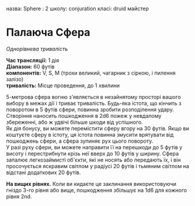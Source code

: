 назва: Sphere : 2 школу: conjuration класі: druid майстер

# Палаюча Сфера
_Однорівнева тривалість_

**Час трансляції:** 1 дія    
**Діапазон:** 60 футів    
**компонентів:** V, S, M (трохи великий, чагарник з сіркою, і пилення залізо)    
**тривалість:** Місце проведення, до 1 хвилини

5-метрова сфера вогню з'являється в незайнятому просторі вашого вибору в межах дії і триває тривалість. Будь-яка істота, що кінчить з поворотом в 5 футів сфери, повинна зробити розподілення удару. Створіння наносить пошкодження в 2d6 пожеж у невдалому збереженні, або ж удвічі більше шкоди від успішного.    
Як дія бонусу, ви можете перемістити сферу вгору на 30 футів. Якщо ви коштуєте сферу в істоту, ця істота повинна змусити врятувати від пошкоджень сфери, а сфера зупиняє рух цього повороту.    
У разі руху сфери, ви можете направити її на перешкоди до 5 футів у висоту і перестрибнути крізь неї вверх до 10 футів у ширину. Сфера запалює легкозаймисті об'єкти, які не носять або передають їх, і він просочується яскравим світлом у радіусі 20 футів і тьмяним світлом на відстані додаткових 20 футів.

**На вищих рівнях.** Коли ви кидаєте це заклинання використовуючи гніздо 3-го рівня або вище, пошкодження збільшує на 1d6 для кожного рівня 2nd. 